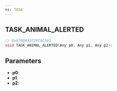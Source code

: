 ```yaml
---
ns: TASK
---
```

## TASK_ANIMAL_ALERTED

```c
// 0x979D93372FC8C565
void TASK_ANIMAL_ALERTED(Any p0, Any p1, Any p2);
```

## Parameters
* **p0**:
* **p1**:
* **p2**:
